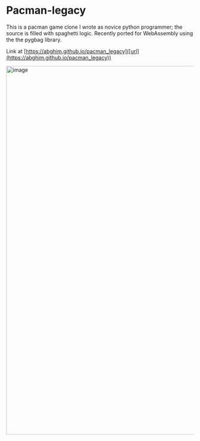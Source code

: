 # Pacman-legacy
This is a pacman game clone I wrote as novice python programmer; the source is filled with spaghetti logic. Recently ported for WebAssembly using the the pygbag library.

Link at [https://abghim.github.io/pacman_legacy]([url](https://abghim.github.io/pacman_legacy))

<img width="1552" height="987" alt="image" src="https://github.com/user-attachments/assets/a9009518-9f69-4c09-a951-9b65516eda9f" />
